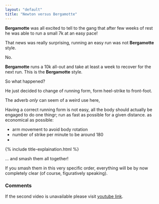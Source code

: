 ```yaml
---
layout: "default"
title: "Newton versus Bergamotte"
---
```

**Bergamotte** was all excited to tell to the gang that after few weeks of rest he was able to run a small 7k at an easy pace!

That news was really surprising, running an easy run was not **Bergamotte** style.

No.

**Bergamotte** runs a 10k all-out and take at least a week to recover for the next run. This is the **Bergamotte** style.

So what happened?

He just decided to change of running form, form heel-strike to front-foot.




   
 The adverb *only* can seem of a weird use here, 

 


Having a correct running form is not easy, all the body should actually be engaged to do one thingr; run as fast as possible for a given distance. as economical as possible:

* arm movement to avoid body rotation
* number of strike per minute to be around 180
*   

{% include title-explaination.html %}


... and smash them all together!

If you smash them in this very specific order, everything will be by now completely clear (of course, figuratively speaking).

### Comments

If the second video is unavailable please visit [youtube link](https://www.youtube.com/watch?v=NgzRea-9TuI).